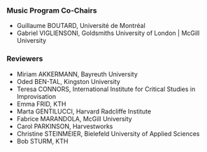### Music Program Co-Chairs

* Guillaume BOUTARD, Université de Montréal
* Gabriel VIGLIENSONI, Goldsmiths University of London | McGill University

### Reviewers
* Miriam AKKERMANN, Bayreuth University
* Oded BEN-TAL, Kingston University
* Teresa CONNORS, International Institute for Critical Studies in Improvisation
* Emma FRID, KTH
* Marta GENTILUCCI, Harvard Radcliffe Institute
* Fabrice MARANDOLA, McGill University
* Carol PARKINSON, Harvestworks
* Christine STEINMEIER, Bielefeld University of Applied Sciences
* Bob STURM, KTH
